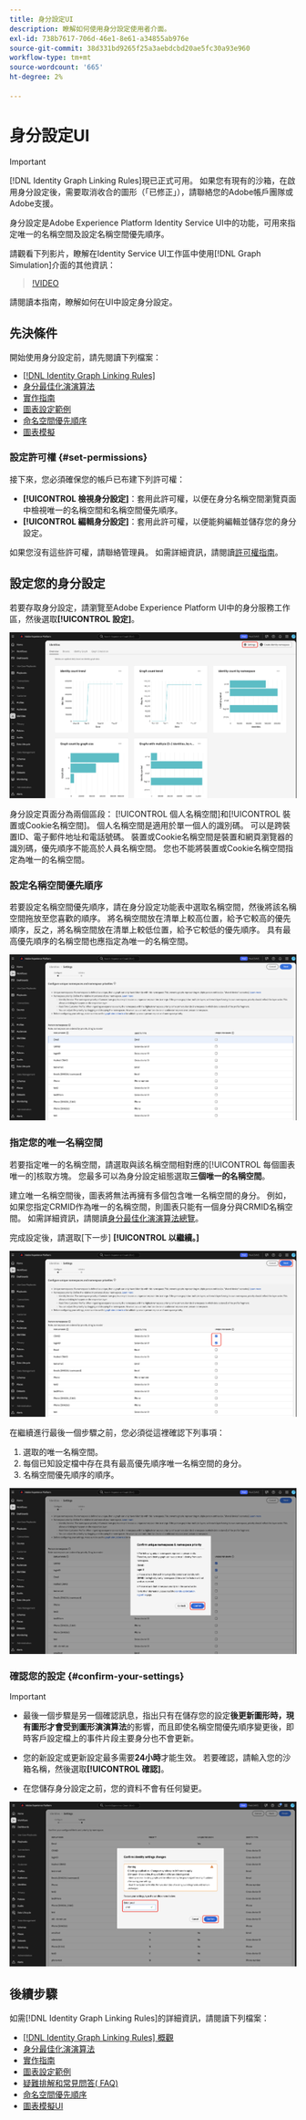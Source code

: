 ```yaml
---
title: 身分設定UI
description: 瞭解如何使用身分設定使用者介面。
exl-id: 738b7617-706d-46e1-8e61-a34855ab976e
source-git-commit: 38d331bd9265f25a3aebdcbd20ae5fc30a93e960
workflow-type: tm+mt
source-wordcount: '665'
ht-degree: 2%

---
```


# 身分設定UI

>[!IMPORTANT]
>
>[!DNL Identity Graph Linking Rules]現已正式可用。 如果您有現有的沙箱，在啟用身分設定後，需要取消收合的圖形（「已修正」），請聯絡您的Adobe帳戶團隊或Adobe支援。

身分設定是Adobe Experience Platform Identity Service UI中的功能，可用來指定唯一的名稱空間及設定名稱空間優先順序。

請觀看下列影片，瞭解在Identity Service UI工作區中使用[!DNL Graph Simulation]介面的其他資訊：

>[!VIDEO](https://video.tv.adobe.com/v/3458487/?learn=on&enablevpops)

請閱讀本指南，瞭解如何在UI中設定身分設定。

## 先決條件

開始使用身分設定前，請先閱讀下列檔案：

* [[!DNL Identity Graph Linking Rules]](./overview.md)
* [身分最佳化演演算法](./identity-optimization-algorithm.md)
* [實作指南](./implementation-guide.md)
* [圖表設定範例](./example-configurations.md)
* [命名空間優先順序](./namespace-priority.md)
* [圖表模擬](./graph-simulation.md)

### 設定許可權 {#set-permissions}

接下來，您必須確保您的帳戶已布建下列許可權：

* **[!UICONTROL 檢視身分設定]**：套用此許可權，以便在身分名稱空間瀏覽頁面中檢視唯一的名稱空間和名稱空間優先順序。
* **[!UICONTROL 編輯身分設定]**：套用此許可權，以便能夠編輯並儲存您的身分設定。

如果您沒有這些許可權，請聯絡管理員。 如需詳細資訊，請閱讀[許可權指南](../../access-control/abac/ui/permissions.md)。

## 設定您的身分設定

若要存取身分設定，請瀏覽至Adobe Experience Platform UI中的身分服務工作區，然後選取&#x200B;**[!UICONTROL 設定]**。

![已選取[設定]按鈕的身分儀表板介面。](../images/rules/dashboard.png)

身分設定頁面分為兩個區段： [!UICONTROL 個人名稱空間]和[!UICONTROL 裝置或Cookie名稱空間]。 個人名稱空間是適用於單一個人的識別碼。 可以是跨裝置ID、電子郵件地址和電話號碼。 裝置或Cookie名稱空間是裝置和網頁瀏覽器的識別碼，優先順序不能高於人員名稱空間。 您也不能將裝置或Cookie名稱空間指定為唯一的名稱空間。

### 設定名稱空間優先順序

若要設定名稱空間優先順序，請在身分設定功能表中選取名稱空間，然後將該名稱空間拖放至您喜歡的順序。 將名稱空間放在清單上較高位置，給予它較高的優先順序，反之，將名稱空間放在清單上較低位置，給予它較低的優先順序。 具有最高優先順序的名稱空間也應指定為唯一的名稱空間。

![識別設定工作區中反白了人員名稱空間。](../images/rules/namespace-priority.png)

### 指定您的唯一名稱空間

若要指定唯一的名稱空間，請選取與該名稱空間相對應的[!UICONTROL 每個圖表唯一的]核取方塊。 您最多可以為身分設定組態選取&#x200B;**三個唯一的名稱空間**。

建立唯一名稱空間後，圖表將無法再擁有多個包含唯一名稱空間的身分。 例如，如果您指定CRMID作為唯一的名稱空間，則圖表只能有一個身分與CRMID名稱空間。 如需詳細資訊，請閱讀[身分最佳化演演算法總覽](./identity-optimization-algorithm.md#unique-namespace)。

完成設定後，請選取[下一步] **[!UICONTROL 以繼續。]**

![選取並定義為唯一的兩個名稱空間。](../images/rules/unique-namespace.png)

在繼續進行最後一個步驟之前，您必須從這裡確認下列事項：

1. 選取的唯一名稱空間。
2. 每個已知設定檔中存在具有最高優先順序唯一名稱空間的身分。
3. 名稱空間優先順序的順序。

![已選取「確認」按鈕的確認視窗。](../images/rules/confirmation.png)

### 確認您的設定 {#confirm-your-settings}

>[!IMPORTANT]
>
>* 最後一個步驟是另一個確認訊息，指出只有在儲存您的設定&#x200B;**後更新圖形時，現有圖形才會受到圖形演演算法**&#x200B;的影響，而且即使名稱空間優先順序變更後，即時客戶設定檔上的事件片段主要身分也不會更新。
>
>* 您的新設定或更新設定最多需要&#x200B;**24小時**&#x200B;才能生效。 若要確認，請輸入您的沙箱名稱，然後選取&#x200B;**[!UICONTROL 確認]**。
>
>* 在您儲存身分設定之前，您的資料不會有任何變更。

![確認視窗會顯示有關處理設定前延遲6小時的警告。](../images/rules/complete.png)

## 後續步驟

如需[!DNL Identity Graph Linking Rules]的詳細資訊，請閱讀下列檔案：

* [[!DNL Identity Graph Linking Rules] 概觀](./overview.md)
* [身分最佳化演演算法](./identity-optimization-algorithm.md)
* [實作指南](./implementation-guide.md)
* [圖表設定範例](./example-configurations.md)
* [疑難排解和常見問答( FAQ)](./troubleshooting.md)
* [命名空間優先順序](./namespace-priority.md)
* [圖表模擬UI](./graph-simulation.md)